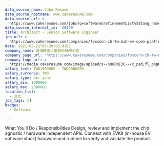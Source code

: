 ```yaml
---
data_source_name: Cake Resume
data_source_hostname: www.cakeresume.com
data_source_url: >-
  https://www.cakeresume.com/jobs?q=software&refinementList%5Blang_name%5D%5B0%5D=English&refinementList%5Bsalary_type%5D=per_year&range%5Bsalary_range%5D%5Bmin%5D=1000000&page=2
data_source_internal_id: '29499'
title: Architect - Senior Software Engineer
job_url: >-
  https://www.cakeresume.com/companies/foxconn-zh-tw-mih-ev-open-platform-3ec95d/jobs/architect-senior-software-engineer
date: 2021-05-21T07:29:03.818Z
company_name: 鴻海精密工業股份有限公司
company_page_url: 'https://www.cakeresume.com/companies/foxconn-zh-tw-mih-ev-open-platform-3ec95d'
company_logo_url: >-
  https://media.cakeresume.com/image/upload/s--K98RMI3C--/c_pad,fl_png8,h_200,w_200/v1621501173/hncs5vneuxegiivxwcyi.png
salary_text: TWD1000000 - TWD2000000
salary_currency: TWD
salary_type: per_year
salary_min: 1000000
salary_max: 2000000
location_list:
  - 台北
job_tags: []
badges:
  - Software

---
```


What You'll Do / Responsibilities Design, review and implement the chip agnostic / hardware independent APIs. Connect with EVKit (in-house EV software stack) hardware and runtime to verify and validate the product.